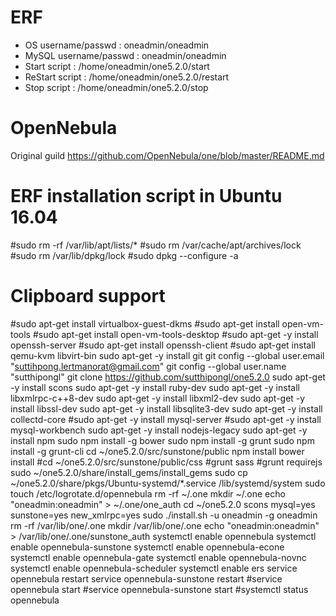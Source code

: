 # ERF

- OS username/passwd : oneadmin/oneadmin
- MySQL username/passwd : oneadmin/oneadmin
- Start script : /home/oneadmin/one5.2.0/start
- ReStart script : /home/oneadmin/one5.2.0/restart
- Stop script : /home/oneadmin/one5.2.0/stop




# OpenNebula

Original guild
https://github.com/OpenNebula/one/blob/master/README.md

# ERF installation script in Ubuntu 16.04

#sudo rm -rf /var/lib/apt/lists/*
#sudo rm /var/cache/apt/archives/lock
#sudo rm /var/lib/dpkg/lock
#sudo dpkg --configure -a
# Clipboard support
#sudo apt-get install virtualbox-guest-dkms
#sudo apt-get install open-vm-tools
#sudo apt-get install open-vm-tools-desktop
#sudo apt-get -y install openssh-server
#sudo apt-get install openssh-client
#sudo apt-get install qemu-kvm libvirt-bin
sudo apt-get -y install git
git config --global user.email "suttihpong.lertmanorat@gmail.com"
git config --global user.name "sutthipongl"
git clone https://github.com/sutthipongl/one5.2.0
sudo apt-get -y install scons
sudo apt-get -y install ruby-dev
sudo apt-get -y install libxmlrpc-c++8-dev
sudo apt-get -y install libxml2-dev
sudo apt-get -y install libssl-dev
sudo apt-get -y install libsqlite3-dev
sudo apt-get -y install collectd-core
#sudo apt-get -y install mysql-server
#sudo apt-get -y install mysql-workbench
sudo apt-get -y install nodejs-legacy
sudo apt-get -y install npm
sudo npm install -g bower
sudo npm install -g grunt
sudo npm install -g grunt-cli
cd ~/one5.2.0/src/sunstone/public
npm install
bower install
#cd ~/one5.2.0/src/sunstone/public/css
#grunt sass
#grunt requirejs
sudo ~/one5.2.0/share/install_gems/install_gems
sudo cp ~/one5.2.0/share/pkgs/Ubuntu-systemd/*.service /lib/systemd/system
sudo touch /etc/logrotate.d/opennebula
rm -rf ~/.one
mkdir ~/.one
echo "oneadmin:oneadmin" > ~/.one/one_auth
cd ~/one5.2.0
scons mysql=yes sunstone=yes new_xmlrpc=yes
sudo ./install.sh -u oneadmin -g oneadmin
rm -rf /var/lib/one/.one
mkdir /var/lib/one/.one
echo "oneadmin:oneadmin" > /var/lib/one/.one/sunstone_auth
systemctl enable opennebula
systemctl enable opennebula-sunstone
systemctl enable opennebula-econe
systemctl enable opennebula-gate
systemctl enable opennebula-novnc
systemctl enable opennebula-scheduler
systemctl enable ers
service opennebula restart
service opennebula-sunstone restart
#service opennebula start
#service opennebula-sunstone start
#systemctl status opennebula



